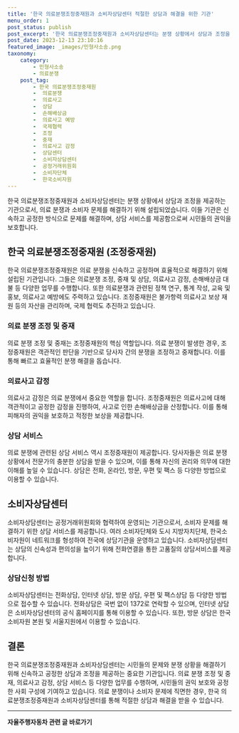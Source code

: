 ```yaml
---
title: '한국 의료분쟁조정중재원과 소비자상담센터 적절한 상담과 해결을 위한 기관'
menu_order: 1
post_status: publish
post_excerpt: '한국 의료분쟁조정중재원과 소비자상담센터는 분쟁 상황에서 상담과 조정을 제공하는 기관으로서, 의료 분쟁과 소비자 문제를 해결하기 위해 설립되었습니다. 이들 기관은 신속하고 공정한 방식으로 문제를 해결하며, 상담 서비스를 제공함으로써 시민들의 권익을 보호합니다.'
post_date: 2023-12-13 23:10:16
featured_image: _images/민형사소송.png
taxonomy:
    category:
        - 민형사소송
        - 의료분쟁
    post_tag:
        - 한국 의료분쟁조정중재원
        -  의료분쟁
        -  의료사고
        -  상담
        -  손해배상금
        -  의료사고 예방
        -  국제협력
        -  조정
        -  중재
        -  의료사고 감정
        -  상담센터
        -  소비자상담센터
        -  공정거래위원회
        -  소비자단체
        -  한국소비자원
---
```



한국 의료분쟁조정중재원과 소비자상담센터는 분쟁 상황에서 상담과 조정을 제공하는 기관으로서, 의료 분쟁과 소비자 문제를 해결하기 위해 설립되었습니다. 이들 기관은 신속하고 공정한 방식으로 문제를 해결하며, 상담 서비스를 제공함으로써 시민들의 권익을 보호합니다.

## 한국 의료분쟁조정중재원 (조정중재원)

한국 의료분쟁조정중재원은 의료 분쟁을 신속하고 공정하며 효율적으로 해결하기 위해 설립된 기관입니다. 그들은 의료분쟁 조정, 중재 및 상담, 의료사고 감정, 손해배상금 대불 등 다양한 업무를 수행합니다. 또한 의료분쟁과 관련된 정책 연구, 통계 작성, 교육 및 홍보, 의료사고 예방에도 주력하고 있습니다. 조정중재원은 불가항력 의료사고 보상 재원 등의 자산을 관리하며, 국제 협력도 추진하고 있습니다. 

### 의료 분쟁 조정 및 중재

의료 분쟁 조정 및 중재는 조정중재원의 핵심 역할입니다. 의료 분쟁이 발생한 경우, 조정중재원은 객관적인 판단을 기반으로 당사자 간의 분쟁을 조정하고 중재합니다. 이를 통해 빠르고 효율적인 분쟁 해결을 돕습니다.

### 의료사고 감정

의료사고 감정은 의료 분쟁에서 중요한 역할을 합니다. 조정중재원은 의료사고에 대해 객관적이고 공정한 감정을 진행하여, 사고로 인한 손해배상금을 산정합니다. 이를 통해 피해자의 권익을 보호하고 적정한 보상을 제공합니다.

### 상담 서비스

의료 분쟁에 관련된 상담 서비스 역시 조정중재원이 제공합니다. 당사자들은 의료 분쟁 상황에서 전문가의 충분한 상담을 받을 수 있으며, 이를 통해 자신의 권리와 의무에 대한 이해를 높일 수 있습니다. 상담은 전화, 온라인, 방문, 우편 및 팩스 등 다양한 방법으로 이용할 수 있습니다.

## 소비자상담센터

소비자상담센터는 공정거래위원회와 협력하여 운영되는 기관으로서, 소비자 문제를 해결하기 위한 상담 서비스를 제공합니다. 여러 소비자단체와 도시 지방자치단체, 한국소비자원이 네트워크를 형성하여 전국에 상담기관을 운영하고 있습니다. 소비자상담센터는 상담의 신속성과 편의성을 높이기 위해 전화연결을 통한 고품질의 상담서비스를 제공합니다.

### 상담신청 방법

소비자상담센터는 전화상담, 인터넷 상담, 방문 상담, 우편 및 팩스상담 등 다양한 방법으로 접수할 수 있습니다. 전화상담은 국번 없이 1372로 연락할 수 있으며, 인터넷 상담은 소비자상담센터의 공식 홈페이지를 통해 이용할 수 있습니다. 또한, 방문 상담은 한국소비자원 본원 및 서울지원에서 이용할 수 있습니다.

## 결론

한국 의료분쟁조정중재원과 소비자상담센터는 시민들의 문제와 분쟁 상황을 해결하기 위해 신속하고 공정한 상담과 조정을 제공하는 중요한 기관입니다. 의료 분쟁 조정 및 중재, 의료사고 감정, 상담 서비스 등 다양한 업무를 수행하며, 시민들의 권익 보호와 공정한 사회 구성에 기여하고 있습니다. 의료 분쟁이나 소비자 문제에 직면한 경우, 한국 의료분쟁조정중재원과 소비자상담센터를 통해 적절한 상담과 해결을 받을 수 있습니다.
<!-- wp:separator -->
<hr class="wp-block-separator has-alpha-channel-opacity"/>
<!-- /wp:separator -->

<!-- wp:group {"backgroundColor":"base","layout":{"type":"constrained"}} -->
<div class="wp-block-group has-base-background-color has-background"><!-- wp:paragraph {"align":"center","fontSize":"medium"} -->
<p class="has-text-align-center has-large-font-size"><strong>자율주행자동차 관련 글 바로가기</strong></p>
<!-- /wp:paragraph -->


<!-- wp:latest-posts
{"categories":[{"id":2136,"count":19,"description":"","link":"https://uknowlaw.com/category/%ec%9e%90%ec%9c%a8%ec%a3%bc%ed%96%89%ec%9e%90%eb%8f%99%ec%b0%a8/","name":"자율주행자동차","slug":"자율주행자동차","taxonomy":"category","parent":0,"meta":[],"_links":{"self":[{"href":"https://uknowlaw.com/wp-json/wp/v2/categories/2136"}],"collection":[{"href":"https://uknowlaw.com/wp-json/wp/v2/categories"}],"about":[{"href":"https://uknowlaw.com/wp-json/wp/v2/taxonomies/category"}],"wp:post_type":[{"href":"https://uknowlaw.com/wp-json/wp/v2/posts?categories=2136"}],"curies":[{"name":"wp","href":"https://api.w.org/{rel}","templated":true}]}}],"postsToShow":100,"excerptLength":28,"postLayout":"grid","columns":2,"featuredImageAlign":"left","featuredImageSizeSlug":"large","fontSize":"small"} /--></div>
<!-- /wp:group -->